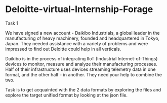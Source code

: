 # Deloitte-virtual-Internship-Forage

Task 1

We have signed a new account - Daikibo Industrials, a global leader in the manufacturing of heavy machinery, founded and headquartered in Tokyo, Japan. They needed assistance with a variety of problems and were impressed to find out Deloitte could help in all verticals.

Daikibo is in the process of integrating IIoT (Industrial Internet-of-Things) devices to monitor, measure and analyze their manufacturing processes. Half of their infrastructure uses devices streaming telemetry data in one format, and the other half - in another. They need your help to combine the two.

Task is to get acquainted with the 2 data formats by exploring the files and explore the target unified format by looking at the json file.
